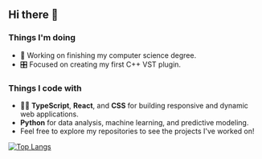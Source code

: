 ## Hi there 👋

### Things I'm doing
- 🔭 Working on finishing my computer science degree. 
- 🎛️ Focused on creating my first C++ VST plugin.
  
### Things I code with 
- 👨‍💻 **TypeScript**, **React**, and **CSS** for building responsive and dynamic web applications.
- **Python** for data analysis, machine learning, and predictive modeling.
- Feel free to explore my repositories to see the projects I've worked on!



[![Top Langs](https://github-readme-stats.vercel.app/api/top-langs/?username=ErezLavi)](https://github.com/ErezLavi/github-readme-stats)


